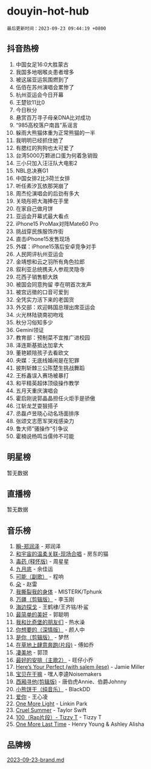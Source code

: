# douyin-hot-hub

`最后更新时间：2023-09-23 09:44:19 +0800`

## 抖音热榜

1. 中国女足16:0大胜蒙古
1. 我国多地咽喉炎患者增多
1. 被这届亚运氛围燃到了
1. 伍佰在苏州演唱会累惨了
1. 杭州亚运会今日开幕
1. 王楚钦11比0
1. 今日秋分
1. 悬赏百万寻子母亲DNA比对成功
1. “985高校落户南昌”系谣言
1. 躲雨大熊猫体重为正常熊猫的一半
1. 我明明已经抓住她了
1. 有腮红的狗狗也太可爱了
1. 台湾5000万颗进口蛋为何着急销毁
1. 三小只加入汪汪队大电影2
1. NBL总决赛G1
1. 中国女排2比3荷兰女排
1. 听任素汐瓦依那哭崩了
1. 周杰伦演唱会的后劲有多大
1. 关晓彤把大海捧在手里
1. 在家自己做月饼
1. 亚运会开幕式最大看点
1. iPhone15 ProMax对阵Mate60 Pro
1. 挑战穿民族服饰炸街
1. 直击iPhone15发售现场
1. 外媒：iPhone15落后安卓竞争对手
1. 人民网评杭州亚运会
1. 金靖想和云之羽所有角色拉郎
1. 叙利亚总统携夫人参观灵隐寺
1. 花西子销售额大跌
1. 被国会同意拘留 李在明首次发声
1. 被宫远徵的口音可爱到
1. 全凭实力活下来的老国货
1. 外交部：欢迎韩国总理出席亚运会
1. 火光林陆骁南初吻戏
1. 秋分习俗知多少
1. Gemini领证
1. 教育部：预制菜不宜推广进校园
1. 泽连斯基抵达加拿大
1. 董艳颖陪孩子去看欧文
1. 央媒：无底线婚闹是在犯罪
1. 披荆斩棘三公陈楚生挑战舞蹈
1. 王栎鑫误入赛场被暴打
1. 和平精英超体顶级操作教学
1. 五月天重庆演唱会
1. 霍启刚说郭晶晶担任火炬手是骄傲
1. 江斩龙芝耍狠搭子
1. 丞磊卢昱晓心动名场面排序
1. 张颂文志愿军哭戏感染力
1. 鲁大师”骚操作“引争议
1. 霍楠说杨鸣当儒帅不可能

## 明星榜

暂无数据

## 直播榜

暂无数据

## 音乐榜

1. [瞬-郑润泽](https://sf3-cdn-tos.douyinstatic.com/obj/tos-cn-ve-2774/oYXHIohzvbNAzBhHgyksWpRM4bfkDsBdBDAynw) - 郑润泽
1. [和宇宙的温柔关联-现场合唱](https://sf3-cdn-tos.douyinstatic.com/obj/tos-cn-ve-2774/o0hONGDYQBgk0e5bqDeQOonVmncA6tC2nBwZLT) - 房东的猫
1. [毒药 (释怀版)](https://sf3-cdn-tos.douyinstatic.com/obj/tos-cn-ve-2774/oYILMEAzspdZBIzy4frJNB8ZHPHWAhiwowd4Ad) - 周星星
1. [九月底](https://sf6-cdn-tos.douyinstatic.com/obj/tos-cn-ve-2774/oMfewG4PDTFhF8iz3OGQ7ABH5i6fCgnMaoCbzZ) - 余佳运
1. [可能（副歌）](https://sf3-cdn-tos.douyinstatic.com/obj/tos-cn-ve-2774/cde1731888894259b333569393c2fb51) - 程响
1. [朵](https://sf3-cdn-tos.douyinstatic.com/obj/tos-cn-ve-2774/932f5bdfcd7c47b880525e92ab8a4999) - 赵雷
1. [我撕裂我的身体](https://sf6-cdn-tos.douyinstatic.com/obj/tos-cn-ve-2774/o0cWZzf7vIzpjLQBHPXwtFhMxYUvsP8AoC8EgA) - MISTERK/Tphunk
1. [万疆（剪辑版）](https://sf6-cdn-tos.douyinstatic.com/obj/tos-cn-ve-2774/ooG7oVgFlDTelKCjCsTTobQvbdtj1BBQXnfZd8) - 李玉刚
1. [海边探戈](https://sf3-cdn-tos.douyinstatic.com/obj/tos-cn-ve-2774/os9gE0VQCGqt6VQkZDyBBYvfSDY0QFe3vVmubn) - 王鹤棣/王齐铭/朴鲨
1. [最简单的美好](https://sf6-cdn-tos.douyinstatic.com/obj/tos-cn-ve-2774/a3623594908d4f208709c19c9584f981) - 郭聪明
1. [我和比奇堡的朋友们](https://sf3-cdn-tos.douyinstatic.com/obj/tos-cn-ve-2774/f0505db981ea4a6d91453a15924a82aa) - 热水澡
1. [你想要的（深情版）](https://sf6-cdn-tos.douyinstatic.com/obj/tos-cn-ve-2774/oIMnk8GFpoYUtBP39qsBLeMCDPQxxYcI4gbeZS) - 颜人中
1. [是你（剪辑版）](https://sf6-cdn-tos.douyinstatic.com/obj/tos-cn-ve-2774/46019dae783c4c969944217fe1cfafc4) - 梦然
1. [在草地上肆意奔跑(片段)](https://sf6-cdn-tos.douyinstatic.com/obj/tos-cn-ve-2774/8831d494742f45dabdfa8adb8b817259) - 傅如乔
1. [凄美地](https://sf3-cdn-tos.douyinstatic.com/obj/tos-cn-ve-2774/oshF4RgFMhmTSa4jCaHNUXI0NetFtBBQBzBZdf) - 郭顶
1. [最好的安排（主歌2）](https://sf6-cdn-tos.douyinstatic.com/obj/tos-cn-ve-2774/oMMZX1DuHpMwgoDztBmZswgQnbCeeANZxBHkFY) - 旺仔小乔
1. [Here’s Your Perfect (with salem ilese)](https://sf3-cdn-tos.douyinstatic.com/obj/tos-cn-ve-2774/076b1576c6c546598f803fe53da388a7) - Jamie Miller
1. [宝贝在干嘛](https://sf3-cdn-tos.douyinstatic.com/obj/tos-cn-ve-2774/okW4hBCfJI5B2ZEgTCtikhMW7IafzNrBQIYkpJ) - 嘿人李逵Noisemakers
1. [西厢寻他(剪辑版)](https://sf6-cdn-tos.douyinstatic.com/obj/tos-cn-ve-2774/oUsAVfAQKlRNxEv5qxvIB8o5qmIWUcXbzJKJhw) - 唐伯虎Annie、伯爵Johnny
1. [小熊饼干（纯音乐）](https://sf3-cdn-tos.douyinstatic.com/obj/tos-cn-ve-2774/c25d7893334c4ded99a2ae09f9e2a7d6) - BlackDD
1. [爱你](https://sf3-cdn-tos.douyinstatic.com/obj/tos-cn-ve-2774/738d8b240f1e4519b44cf31c84e02e24) - 王心凌
1. [One More Light](https://sf6-cdn-tos.douyinstatic.com/obj/tos-cn-ve-2774/okIBCInhecoGOE5h6ZvqCBYtfXCIMQEbgkRKgD) - Linkin Park
1. [Cruel Summer](https://sf6-cdn-tos.douyinstatic.com/obj/tos-cn-ve-2774/b35ad770e6d4495abefaa493fa46b555) - Taylor Swift
1. [100（Rap片段）- Tizzy T](https://sf6-cdn-tos.douyinstatic.com/obj/tos-cn-ve-2774/f3d21de5ab834c0f9bb7443c06f73d04) - Tizzy T
1. [One More Last Time](https://sf6-cdn-tos.douyinstatic.com/obj/tos-cn-ve-2774/oAzTlo0LUAdCAIhjktsKWcLAEUKmZwGcOoB1fy) - Henry Young & Ashley Alisha

## 品牌榜

[2023-09-23-brand.md](2023-09-23-brand.md)

